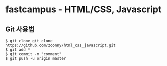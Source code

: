 # fastcampus - HTML/CSS, Javascript
## Git 사용법
```shell
$ git clone git clone https://github.com/zoonny/html_css_javascript.git
$ git add *
$ git commit -m "comment"
$ git push -u origin master
